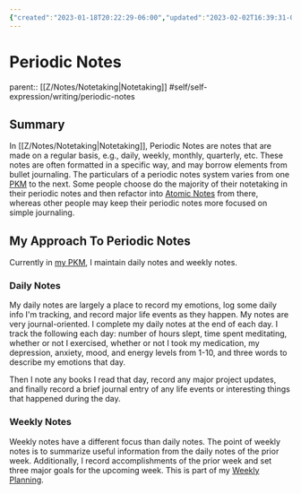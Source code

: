 ```yaml
---
{"created":"2023-01-18T20:22:29-06:00","updated":"2023-02-02T16:39:31-06:00","title":"Periodic Notes","alias":["Daily Notes","Weekly Notes"],"zettelgarden":true,"zettelType":"meta","dg-publish":true,"permalink":"/z/notes/periodic-notes/","dgPassFrontmatter":true}
---
```


# Periodic Notes
parent:: [[Z/Notes/Notetaking\|Notetaking]]
#self/self-expression/writing/periodic-notes 
## Summary
In [[Z/Notes/Notetaking\|Notetaking]], Periodic Notes are notes that are made on a regular basis, e.g., daily, weekly, monthly, quarterly, etc. These notes are often formatted in a specific way, and may borrow elements from bullet journaling. The particulars of a periodic notes system varies from one [PKM](Personal%20Knowledge%20Management%20(PKM).md) to the next. Some people choose do the majority of their notetaking in their periodic notes and then refactor into [Atomic Notes](Atomic%20Notes.md) from there, whereas other people may keep their periodic notes more focused on simple journaling.

## My Approach To Periodic Notes
Currently in [my PKM](Lucid%20Drunkenness.md), I maintain daily notes and weekly notes. 
### Daily Notes
My daily notes are largely a place to record my emotions, log some daily info I'm tracking, and record major life events as they happen. My notes are very journal-oriented. I complete my daily notes at the end of each day. I track the following each day: number of hours slept, time spent meditating, whether or not I exercised, whether or not I took my medication, my depression, anxiety, mood, and energy levels from 1-10, and three words to describe my emotions that day.

Then I note any books I read that day, record any major project updates, and finally record a brief journal entry of any life events or interesting things that happened during the day.
### Weekly Notes
Weekly notes have a different focus than daily notes. The point of weekly notes is to summarize useful information from the daily notes of the prior week. Additionally, I record accomplishments of the prior week and set three major goals for the upcoming week. This is part of my [Weekly Planning](Weekly%20Planning.md).